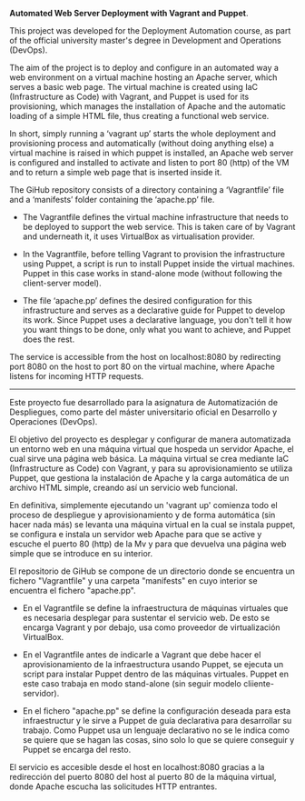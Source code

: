 **Automated Web Server Deployment with Vagrant and Puppet**.

This project was developed for the Deployment Automation course, as part of the official university master's degree in Development and Operations (DevOps).

The aim of the project is to deploy and configure in an automated way a web environment on a virtual machine hosting an Apache server, which serves a basic web page. The virtual machine is created using IaC (Infrastructure as Code) with Vagrant, and Puppet is used for its provisioning, which manages the installation of Apache and the automatic loading of a simple HTML file, thus creating a functional web service.

In short, simply running a ‘vagrant up’ starts the whole deployment and provisioning process and automatically (without doing anything else) a virtual machine is raised in which puppet is installed, an Apache web server is configured and installed to activate and listen to port 80 (http) of the VM and to return a simple web page that is inserted inside it.

The GiHub repository consists of a directory containing a ‘Vagrantfile’ file and a ‘manifests’ folder containing the ‘apache.pp’ file.

- The Vagrantfile defines the virtual machine infrastructure that needs to be deployed to support the web service. This is taken care of by Vagrant and underneath it, it uses VirtualBox as virtualisation provider.

 - In the Vagrantfile, before telling Vagrant to provision the infrastructure using Puppet, a script is run to install Puppet inside the virtual machines. Puppet in this case works in stand-alone mode (without following the client-server model).

- The file ‘apache.pp’ defines the desired configuration for this infrastructure and serves as a declarative guide for Puppet to develop its work. Since Puppet uses a declarative language, you don't tell it how you want things to be done, only what you want to achieve, and Puppet does the rest.


The service is accessible from the host on localhost:8080 by redirecting port 8080 on the host to port 80 on the virtual machine, where Apache listens for incoming HTTP requests.

----

Este proyecto fue desarrollado para la asignatura de Automatización de Despliegues, como parte del máster universitario oficial en Desarrollo y Operaciones (DevOps).

El objetivo del proyecto es desplegar y configurar de manera automatizada un entorno web en una máquina virtual que hospeda un servidor Apache, el cual sirve una página web básica. La máquina virtual se crea mediante IaC (Infrastructure as Code) con Vagrant, y para su aprovisionamiento se utiliza Puppet, que gestiona la instalación de Apache y la carga automática de un archivo HTML simple, creando así un servicio web funcional.

En definitiva, simplemente ejecutando un 'vagrant up' comienza todo el proceso de despliegue y aprovisionamiento y de forma automática (sin hacer nada más) se levanta una máquina virtual en la cual se instala puppet, se configura e instala un servidor web Apache para que se active y escuche el puerto 80 (http) de la Mv y para que devuelva una página web simple que se introduce en su interior.


El repositorio de GiHub se compone de un directorio donde se encuentra un fichero "Vagrantfile" y una carpeta "manifests" en cuyo interior se encuentra el fichero "apache.pp".

- En el Vagrantfile se define la infraestructura de máquinas virtuales que es necesaria desplegar para sustentar el servicio web. De esto se encarga Vagrant y por debajo, usa como proveedor de virtualización VirtualBox.

 - En el Vagrantfile antes de indicarle a Vagrant que debe hacer el aprovisionamiento de la infraestructura usando Puppet, se ejecuta un script para instalar Puppet dentro de las máquinas virtuales. Puppet en este caso trabaja en modo stand-alone (sin seguir modelo cliiente-servidor).

- En el fichero "apache.pp" se define la configuración deseada para esta infraestructur y le sirve a Puppet de guía declarativa para desarrollar su trabajo. Como Puppet usa un lenguaje declarativo no se le indica como se quiere que se hagan las cosas, sino solo lo que se quiere conseguir y Puppet se encarga del resto.


El servicio es accesible desde el host en localhost:8080 gracias a la redirección del puerto 8080 del host al puerto 80 de la máquina virtual, donde Apache escucha las solicitudes HTTP entrantes.

